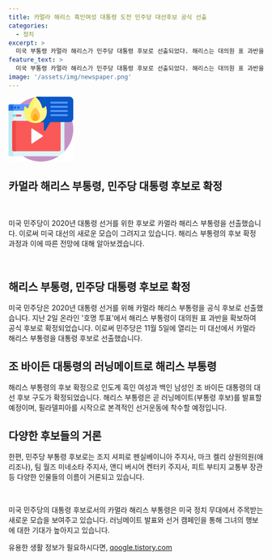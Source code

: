```yaml
---
title: 카멀라 해리스 흑인여성 대통령 도전 민주당 대선후보 공식 선출
categories:
  - 정치
excerpt: >
  미국 부통령 카멀라 해리스가 민주당 대통령 후보로 선출되었다. 해리스는 대의원 표 과반을 확보하여 공식 후보로 확정되었으며, 이에 대한 정식 발표는 5일에 이뤄질 것으로 예상된다. 이로써 11월 5일에 열리는 미 대선은 해리스와 도널드 트럼프 전 대통령의 경합으로 전개될 전망이다. 이에 해리스는 러닝메이트 후보 발표 후 본격적인 선거운동에 돌입할 예정이며, 다양한 부통령 후보들이 거론되고 있다.
feature_text: >
  미국 부통령 카멀라 해리스가 민주당 대통령 후보로 선출되었다. 해리스는 대의원 표 과반을 확보하여 공식 후보로 확정되었으며, 이에 대한 정식 발표는 5일에 이뤄질 것으로 예상된다. 이로써 11월 5일에 열리는 미 대선은 해리스와 도널드 트럼프 전 대통령의 경합으로 전개될 전망이다. 이에 해리스는 러닝메이트 후보 발표 후 본격적인 선거운동에 돌입할 예정이며, 다양한 부통령 후보들이 거론되고 있다.
image: '/assets/img/newspaper.png'
---
```


<p><img src="/assets/img/news.png" alt="rentncar 속보" /></p>

<h2>카멀라 해리스 부통령, 민주당 대통령 후보로 확정</h2>

<p data-ke-size="size16">&nbsp;</p>

<p>미국 민주당이 2020년 대통령 선거를 위한 후보로 카멀라 해리스 부통령을 선출했습니다. 이로써 미국 대선의 새로운 모습이 그려지고 있습니다. 해리스 부통령의 후보 확정 과정과 이에 따른 전망에 대해 알아보겠습니다.</p>

<p data-ke-size="size16">&nbsp;</p>

<h2>해리스 부통령, 민주당 대통령 후보로 확정</h2>

<p>미국 민주당은 2020년 대통령 선거를 위해 카멀라 해리스 부통령을 공식 후보로 선출했습니다. 지난 2일 온라인 '호명 투표'에서 해리스 부통령이 대의원 표 과반을 확보하여 공식 후보로 확정되었습니다. 이로써 민주당은 11월 5일에 열리는 미 대선에서 카멀라 해리스 부통령을 대통령 후보로 선출했습니다.</p>

<h2>조 바이든 대통령의 러닝메이트로 해리스 부통령</h2>

<p>해리스 부통령의 후보 확정으로 인도계 흑인 여성과 백인 남성인 조 바이든 대통령의 대선 후보 구도가 확정되었습니다. 해리스 부통령은 곧 러닝메이트(부통령 후보)를 발표할 예정이며, 필라델피아를 시작으로 본격적인 선거운동에 착수할 예정입니다.</p>

<h2>다양한 후보들의 거론</h2>

<p>한편, 민주당 부통령 후보로는 조지 셔피로 펜실베이니아 주지사, 마크 켈리 상원의원(애리조나), 팀 월즈 미네소타 주지사, 앤디 버시어 켄터키 주지사, 피트 부티지 교통부 장관 등 다양한 인물들의 이름이 거론되고 있습니다.</p>

<p data-ke-size="size16">&nbsp;</p>

<p>미국 민주당의 대통령 후보로서의 카멀라 해리스 부통령은 미국 정치 무대에서 주목받는 새로운 모습을 보여주고 있습니다. 러닝메이트 발표와 선거 캠페인을 통해 그녀의 행보에 대한 기대가 높아지고 있습니다.</p>
유용한 생활 정보가 필요하시다면, <a href="https://qoogle.tistory.com" rel="dofollow">qoogle.tistory.com</a>


